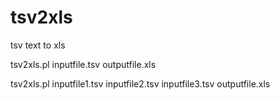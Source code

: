 # tsv2xls
tsv text to xls

tsv2xls.pl inputfile.tsv outputfile.xls

tsv2xls.pl inputfile1.tsv inputfile2.tsv inputfile3.tsv outputfile.xls

